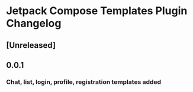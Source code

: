 <!-- Keep a Changelog guide -> https://keepachangelog.com -->

# Jetpack Compose Templates Plugin Changelog

## [Unreleased]
## 0.0.1
### Chat, list, login, profile, registration templates added

